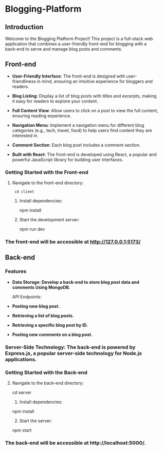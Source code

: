 # Blogging-Platform


## Introduction

Welcome to the Blogging Platform Project! This project is a full-stack web application that combines a user-friendly front-end for blogging with a back-end to serve and manage blog posts and comments.


## Front-end

- **User-Friendly Interface**: The front-end is designed with user-friendliness in mind, ensuring an intuitive experience for bloggers and readers.

- **Blog Listing**: Display a list of blog posts with titles and excerpts, making it easy for readers to explore your content.

- **Full Content View**: Allow users to click on a post to view the full content, ensuring  reading experience.

- **Navigation Menu**: Implement a navigation menu for different blog categories (e.g., tech, travel, food) to help users find content they are interested in.

- **Comment Section**: Each blog post includes a comment section.

- **Built with React**: The front-end is developed using React, a popular and powerful JavaScript library for building user interfaces.



### Getting Started with the Front-end


1. Navigate to the front-end directory:

        cd client

    1. Install dependencies:

        npm install

    2. Start the development server:

        npm run dev

###  The front-end will be accessible at http://127.0.0.1:5173/


## Back-end


###   Features

 - **Data Storage: Develop a back-end to store blog post data and comments Using MongoDB.**

   API Endpoints:

 - **Posting new blog post .**

 - **Retrieving a list of blog posts.**

 - **Retrieving a specific blog post by ID.**

 - **Posting new comments on a blog post.**


###  Server-Side Technology: The back-end is powered by Express.js, a popular server-side technology for Node.js applications.




### Getting Started with the Back-end

2. Navigate to the back-end directory:

     cd server

    1. Install dependencies:

     npm install

    2. Start the server:

     npm start


### The back-end will be accessible at http://localhost:5000/. 